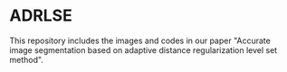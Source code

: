 # ADRLSE
This repository includes the images and codes in our paper "Accurate image segmentation based on adaptive distance regularization level set method".
